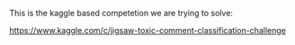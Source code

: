 This is the kaggle based competetion we are trying to solve:

https://www.kaggle.com/c/jigsaw-toxic-comment-classification-challenge
